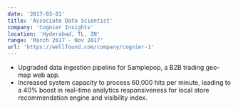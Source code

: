 ```yaml
---
date: '2017-03-01'
title: 'Associate Data Scientist'
company: 'Cognier Insights'
location: 'Hyderabad, TL, IN'
range: 'March 2017 - Nov 2017'
url: 'https://wellfound.com/company/cognier-1'
---
```


- Upgraded data ingestion pipeline for Samplepop, a B2B trading geo-map web app.
- Increased system capacity to process 60,000 hits per minute, leading to a 40% boost in real-time analytics responsiveness for local store recommendation engine and visibility index.
